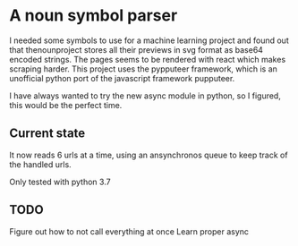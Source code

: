 # A noun symbol parser
I needed some symbols to use for a machine learning project and found out that thenounproject stores all their previews in svg format as base64 encoded strings.
The pages seems to be rendered with react which makes scraping harder. This project uses the pypputeer framework, which is an unofficial python port of the javascript framework pupputeer.

I have always wanted to try the new async module in python, so I figured, this would be the perfect time.

## Current state
It now reads 6 urls at a time, using an ansynchronos queue to keep track of the handled urls.

Only tested with python 3.7

## TODO
Figure out how to not call everything at once
Learn proper async
